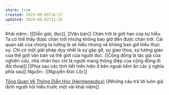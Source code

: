 ```yaml
---
share: true
created: 2023-09-05T16:17
updated: 2024-08-02T11:26
---
```

Khái niệm:: [[Diễn giải, đọc]], [[Văn bản]]
Chân trời là giới hạn của sự hiểu. Ta có thể thấy được chân trời nhưng không bao giờ đến được chân trời. Cái quan sát của chúng ta tưởng là sẽ hiểu nhưng sẽ không bao giờ hiểu thực sự. Chỉ có một giải pháp duy nhất là sự gặp gỡ, sự giao thoa, sự tương giao của thế giới văn bản và thế giới của người đọc.
[[Cộng đồng là tác giả của nghiên cứu, nhà nhân học chỉ là người mang thông điệp của cộng đồng đi đối thoại]]
[[Phía sau các tình tiết hiển hiện ở bên ngoài tiềm ẩn các ý nghĩa phía sau]] 
Nguồn:: [[Nguyễn Đức Lộc]]

[Tổng Quan Về Thông Diễn Học (Hermeneutics)](https://www.simonhoadalat.com/hochoi/triethoc/hermeneuticschapter%201.htm "Tổng Quan Về Thông Diễn Học (Hermeneutics)")
[[Những câu trả lời luôn giả định người hỏi hiểu trước một vài khái niệm]]